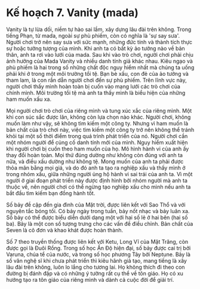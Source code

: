 # Kế hoạch 7. Vanity (mada)

Vanity là tự lừa dối, niềm tự hào sai lầm, xây dựng lâu đài trên không. Trong tiếng Phạn, từ mada, ngoài sự phù phiếm, còn có nghĩa là 'sự say sưa'. Người chơi trở nên say sưa với sức mạnh, những đức tính và thành tích thực sự hoặc tưởng tượng của mình. Khi anh ta có bất kỳ ảo tưởng nào về bản thân, anh ta rơi vào lưới của mada. Sau khi vào trò chơi, người chơi phải chịu ảnh hưởng của Mada Vanity và nhiều danh tính giả khác nhau. Kiêu ngạo và phù phiếm là hai trong số những chất độc nguy hiểm nhất mà chúng ta uống phải khi ở trong một môi trường tồi tệ. Bạn bè xấu, con đẻ của ảo tưởng và tham lam, là con rắn dẫn người chơi đến sự phù phiếm. Trên lĩnh vực này, người chơi thấy mình hoàn toàn bị cuốn vào mạng lưới các trò chơi của chính mình. Môi trường tồi tệ mà anh ta thấy mình là biểu hiện của những ham muốn xấu xa.

Mọi người chơi trò chơi của riêng mình và tung xúc xắc của riêng mình. Một khi con súc sắc được lăn, không còn lựa chọn nào khác. Người chơi, không muốn làm như vậy, sẽ không tìm kiếm một công ty. Nhưng vì ham muốn là bản chất của trò chơi này, việc tìm kiếm một công ty trở nên không thể tránh khỏi tại một số thời điểm trong quá trình phát triển của nó. Người chơi cần một nhóm người để củng cố danh tính mới của mình. Nguy hiểm xuất hiện khi người chơi bị cuốn theo ham muốn của họ. Mô hình hành vi của anh ấy thay đổi hoàn toàn. Mọi thứ đúng dường như không còn đúng với anh ta nữa, và điều xấu dường như không tệ. Mong muốn của anh ta phải được thỏa mãn bằng mọi giá, và do đó anh ta tạo ra nghiệp xấu và thấy mình ở trong nhóm xấu, giữa những người ủng hộ hành vi sai trái của anh ta. Vì một người ở giai đoạn phát triển này được định hình bởi nhóm người mà anh ta thuộc về, nên người chơi có thể ngừng tạo nghiệp xấu cho mình nếu anh ta bắt đầu tìm kiếm bạn đồng hành tốt.

Số bảy đề cập đến gia đình của Mặt trời, được liên kết với Sao Thổ và với nguyên tắc bóng tối. Có bảy ngày trong tuần, bảy nốt nhạc và bảy luân xa. Số bảy có thể được biểu diễn dưới dạng một với hai số lẻ ở hai bên (hai số ba). Bảy là một con số tượng trưng cho các vấn đề điều chỉnh. Bản chất của Seven là cô đơn và khao khát được hoàn thành.

Số 7 theo truyền thống được liên kết với Ketu, Long Vĩ của Mặt Trăng, còn được gọi là Đuôi Rồng. Trong số học Ấn Độ hiện đại, số bảy được cai trị bởi Varuna, chúa tể của nước, và trong số học phương Tây bởi Neptune. Bảy là số văn nghệ sĩ khi chưa phát triển thì kiêu hãnh giả tạo, mang tiếng là xây lâu đài trên không, luôn lo lắng cho tương lai. Họ không thích đi theo con đường bị đánh đập và có những ý tưởng rất cụ thể về tôn giáo. Họ có xu hướng tạo ra tôn giáo của riêng mình và dành cả cuộc đời để giải trí.
